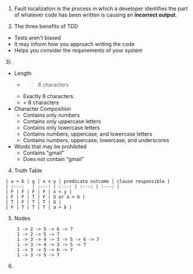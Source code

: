 1) Fault localization is the process in which a developer identifies the part of whatever code has been written is causing an **incorrect output**. 

2) The three benefits of TDD
- Tests aren't biased
- It may inform how you approach writing the code
- Helps you consider the requirements of your system

3).
* Length
    * > 8 characters
    * Exactly 8 characters
    * < 8 characters
* Character Composition
    * Contains only numbers
    * Contains only uppercase letters
    * Contains only lowercase letters
    * Contains numbers, uppercase, and lowercase letters
    * Contains numbers, uppercase, lowercase, and underscores
* Words that may be prohibited
    * Contains "gmail"
    * Does not contain "gmail"

4) Truth Table
```
| a > b | g | x < y | predicate outcome | clause responsible |
| :---:   | :---: | :---: | :---: | :---: |
| F | F | F | F | x < y |
| F | F | T | F | G or a > b |
| T | F | T | T | G |
| F | T | T | T | a > b |
```

5) Nodes
   ```
    1 -> 2 -> 5 -> 6 -> 7
    1 -> 2 -> 5 -> 7
    1 -> 3 -> 4 -> 3 -> 5 -> 6 -> 7
    1 -> 3 -> 4 -> 3 -> 5 -> 7
    1 -> 3 -> 5 -> 6 -> 7
    1 -> 3 -> 5 -> 7
   ```
6) 
